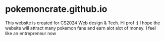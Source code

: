 # pokemoncrate.github.io
This website is created for CS2024 Web design & Tech. 
Hi prof :) 
I hope the website will attract many pokemon fans and earn alot alot of money. I feel like an entrepreneur now
